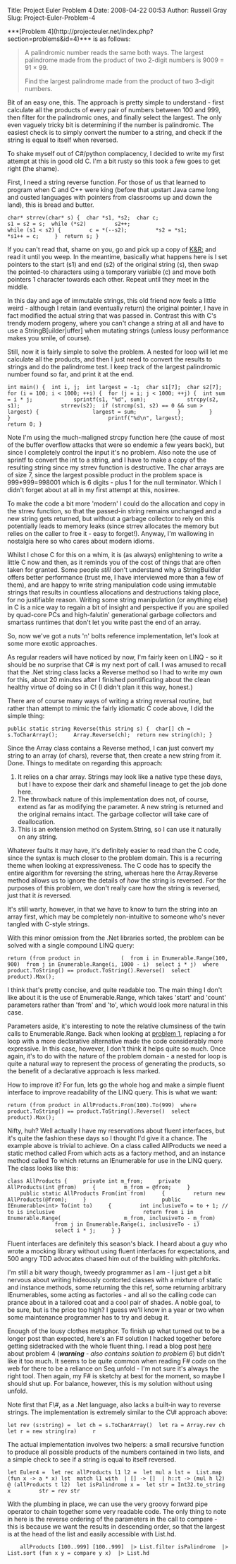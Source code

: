 Title: Project Euler Problem 4
Date: 2008-04-22 00:53
Author: Russell Gray
Slug: Project-Euler-Problem-4

<p>
***[Problem
4](http://projecteuler.net/index.php?section=problems&id=4)*** is as
follows:  

> A palindromic number reads the same both ways. The largest palindrome
> made from the product of two 2-digit numbers is 9009 = 91 × 99.
>
> </p>
> Find the largest palindrome made from the product of two 3-digit
> numbers.

Bit of an easy one, this. The approach is pretty simple to understand -
first calculate all the products of every pair of numbers between 100
and 999, then filter for the palindromic ones, and finally select the
largest. The only even vaguely tricky bit is determining if the number
is palindromic. The easiest check is to simply convert the number to a
string, and check if the string is equal to itself when reversed.

To shake myself out of C\#/python complacency, I decided to write my
first attempt at this in good old C. I'm a bit rusty so this took a few
goes to get right (the shame).

<p>
First, I need a string reverse function. For those of us that learned to
program when C and C++ were king (before that upstart Java came long and
ousted languages with pointers from classrooms up and down the land),
this is bread and butter.

    char* strrev(char* s) {  char *s1, *s2;  char c;                               s1 = s2 = s;  while (*s2)         s2++;                            while (s1 < s2) {         c = *(--s2);         *s2 = *s1;         *s1++ = c;     }  return s; }

If you can't read that, shame on you, go and pick up a copy of
[K&R;](http://www.amazon.co.uk/C-Programming-Language-2nd/dp/0131103628/)
and read it until you weep. In the meantime, basically what happens here
is I set pointers to the start (s1) and end (s2) of the original string
(s), then swap the pointed-to characters using a temporary variable (c)
and move both pointers 1 character towards each other. Repeat until they
meet in the middle.

In this day and age of immutable strings, this old friend now feels a
little weird - although I retain (and eventually return) the original
pointer, I have in fact modified the actual string that was passed in.
Contrast this with C's trendy modern progeny, where you can't change a
string at all and have to use a StringB[uilder|uffer] when mutating
strings (unless lousy performance makes you smile, of course).

<p>
Still, now it is fairly simple to solve the problem. A nested for loop
will let me calculate all the products, and then I just need to convert
the results to strings and do the palindrome test. I keep track of the
largest palindromic number found so far, and print it at the end.

    int main() {  int i, j;  int largest = -1;  char s1[7];  char s2[7];                            for (i = 100; i < 1000; ++i) {  for (j = i; j < 1000; ++j) {  int sum = i * j;             sprintf(s1, "%d", sum);             strcpy(s2, s1);             strrev(s2);  if (strcmp(s1, s2) == 0 && sum > largest) {                 largest = sum;             }         }     }                               printf("%d\n", largest);                            return 0; }

Note I'm using the much-maligned strcpy function here (the cause of most
of the buffer overflow attacks that were so endemic a few years back),
but since I completely control the input it's no problem. Also note the
use of sprintf to convert the int to a string, and I have to make a copy
of the resulting string since my strrev function is destructive. The
char arrays are of size 7, since the largest possible product in the
problem space is 999\*999=998001 which is 6 digits - plus 1 for the null
terminator. Which I didn't forget about at all in my first attempt at
this, nosirree.

To make the code a bit more 'modern' I could do the allocation and copy
in the strrev function, so that the passed-in string remains unchanged
and a new string gets returned, but without a garbage collector to rely
on this potentially leads to memory leaks (since strrev allocates the
memory but relies on the caller to free it - easy to forget!). Anyway,
I'm wallowing in nostalgia here so who cares about modern idioms.

Whilst I chose C for this on a whim, it is (as always) enlightening to
write a little C now and then, as it reminds you of the cost of things
that are often taken for granted. Some people *still* don't understand
why a StringBuilder offers better performance (trust me, I have
interviewed more than a few of them), and are happy to write string
manipulation code using immutable strings that results in countless
allocations and destructions taking place, for no justifiable reason.
Writing some string manipulation (or anything else) in C is a nice way
to regain a bit of insight and perspective if you are spoiled by
quad-core PCs and high-falutin' generational garbage collectors and
smartass runtimes that don't let you write past the end of an array.

So, now we've got a nuts 'n' bolts reference implementation, let's look
at some more exotic approaches.

As regular readers will have noticed by now, I'm fairly keen on LINQ -
so it should be no surprise that C\# is my next port of call. I was
amused to recall that the .Net string class lacks a Reverse method so I
had to write my own for this, about 20 minutes after I finished
pontificating about the clean healthy virtue of doing so in C! (I didn't
plan it this way, honest.)

<p>
There are of course many ways of writing a string reversal routine, but
rather than attempt to mimic the fairly idiomatic C code above, I did
the simple thing:

    public static string Reverse(this string s) {  char[] ch = s.ToCharArray();     Array.Reverse(ch);  return new string(ch); }

Since the Array class contains a Reverse method, I can just convert my
string to an array (of chars), reverse that, then create a new string
from it. Done. Things to meditate on regarding this approach:

1.  It relies on a char array. Strings may look like a native type these
    days, but I have to expose their dark and shameful lineage to get
    the job done here.
2.  The throwback nature of this implementation does not, of course,
    extend as far as modifying the parameter. A new string is returned
    and the original remains intact. The garbage collector will take
    care of deallocation.
3.  This is an extension method on System.String, so I can use it
    naturally on any string.

Whatever faults it may have, it's definitely easier to read than the C
code, since the syntax is much closer to the problem domain. This is a
recurring theme when looking at expressiveness. The C code has to
specify the entire algorithm for reversing the string, whereas here the
Array.Reverse method allows us to ignore the details of *how* the string
is reversed. For the purposes of this problem, we don't really care how
the string is reversed, just that it *is* reversed.

It's still warty, however, in that we have to know to turn the string
into an array first, which may be completely non-intuitive to someone
who's never tangled with C-style strings.

<p>
With this minor omission from the .Net libraries sorted, the problem can
be solved with a single compound LINQ query:

    return (from product in             (  from i in Enumerable.Range(100, 900)  from j in Enumerable.Range(i, 1000 - i)  select i * j)  where product.ToString() == product.ToString().Reverse()  select product).Max();

I think that's pretty concise, and quite readable too. The main thing I
don't like about it is the use of Enumerable.Range, which takes 'start'
and 'count' parameters rather than 'from' and 'to', which would look
more natural in this case.

Parameters aside, it's interesting to note the relative clumsiness of
the twin calls to Enumerable.Range. Back when looking at [problem
1]({filename}/project-euler-problems-1-and-2.md),
replacing a for loop with a more declarative alternative made the code
considerably more expressive. In this case, however, I don't think it
helps quite so much. Once again, it's to do with the nature of the
problem domain - a nested for loop is quite a natural way to represent
the process of generating the products, so the benefit of a declarative
approach is less marked.

<p>
How to improve it? For fun, lets go the whole hog and make a simple
fluent interface to improve readability of the LINQ query. This is what
we want:

    return (from product in AllProducts.From(100).To(999)  where product.ToString() == product.ToString().Reverse()  select product).Max();

<p>
Nifty, huh? Well actually I have my reservations about fluent
interfaces, but it's quite the fashion these days so I thought I'd give
it a chance. The example above is trivial to achieve. On a class called
AllProducts we need a static method called From which acts as a factory
method, and an instance method called To which returns an
IEnumerable<int> for use in the LINQ query. The class looks like this:

    class AllProducts {     private int m_from;     private AllProducts(int @from)     {         m_from = @from;     }                        public static AllProducts From(int from)     {         return new AllProducts(@from);     }                        public IEnumerable<int> To(int to)     {         int inclusiveTo = to + 1; // to is inclusive                            return from i in Enumerable.Range(                    m_from, inclusiveTo - m_from)                from j in Enumerable.Range(i, inclusiveTo - i)                select i * j;     } }

Fluent interfaces are definitely this season's black. I heard about a
guy who wrote a mocking library without using fluent interfaces for
expectations, and 500 angry TDD advocates chased him out of the building
with pitchforks.

I'm still a bit wary though, tweedy programmer as I am - I just get a
bit nervous about writing hideously contorted classes with a mixture of
static and instance methods, some returning the this ref, some returning
arbitrary IEnumerables, some acting as factories - and all so the
calling code can prance about in a tailored coat and a cool pair of
shades. A noble goal, to be sure, but is the price too high? I guess
we'll know in a year or two when some maintenance programmer has to try
and debug it.

Enough of the lousy clothes metaphor. To finish up what turned out to be
a longer post than expected, here's an F\# solution I hacked together
before getting sidetracked with the whole fluent thing. I read a blog
post
[here](http://geekswithblogs.net/Erik/archive/2008/02/18/119727.aspx)
about problem 4 (***warning** - also contains solution to problem 6*)
but didn't like it too much. It seems to be quite common when reading
F\# code on the web for there to be a reliance on Seq.unfold - I'm not
sure it's always the right tool. Then again, my F\# is sketchy at best
for the moment, so maybe I should shut up. For balance, however, this is
my solution without using unfold.

<p>
Note first that F\#, as a .Net language, also lacks a built-in way to
reverse strings. The implementation is extremely similar to the C\#
approach above:

    let rev (s:string) =  let ch = s.ToCharArray()  let ra = Array.rev ch  let r = new string(ra)     r

<p>
The actual implementation involves two helpers: a small recursive
function to produce all possible products of the numbers contained in
two lists, and a simple check to see if a string is equal to itself
reversed.

    let Euler4 =  let rec allProducts l1 l2 =  let mul a lst =  List.map (fun x -> a * x) lst  match l1 with  | [] -> []  | h::t -> (mul h l2) @ (allProducts t l2)  let isPalindrome x =  let str = Int32.to_string x         str = rev str

<p>
With the plumbing in place, we can use the very groovy forward pipe
operator to chain together some very readable code. The only thing to
note in here is the reverse ordering of the parameters in the call to
compare - this is because we want the results in descending order, so
that the largest is at the head of the list and easily accessible with
List.hd.

        allProducts [100..999] [100..999]  |> List.filter isPalindrome  |> List.sort (fun x y = compare y x)  |> List.hd

</int>
